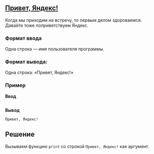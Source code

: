 ## [Привет, Яндекс!](../../../solutions/2.1/21_a.py)

Когда мы приходим на встречу, то первым делом здороваемся. Давайте тоже поприветствуем Яндекс.

### Формат ввода

Одна строка — имя пользователя программы.

### Формат вывода:

Одна строка: «Привет, Яндекс!»

### Пример

__Ввод__
```plaintext
```

__Вывод__
```plaintext
Привет, Яндекс!
```

## Решение

Вызываем функцию `print` со строкой `Привет, Яндекс!` как аргумент.
